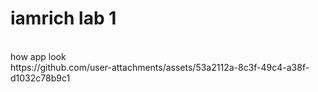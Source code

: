 # iamrich lab 1 
<br>
how app look
<br>
https://github.com/user-attachments/assets/53a2112a-8c3f-49c4-a38f-d1032c78b9c1








 
